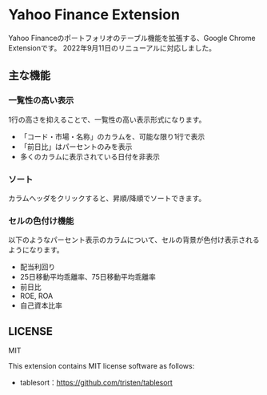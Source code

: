# Yahoo Finance Extension
Yahoo Financeのポートフォリオのテーブル機能を拡張する、Google Chrome Extensionです。
2022年9月11日のリニューアルに対応しました。

## 主な機能

### 一覧性の高い表示
1行の高さを抑えることで、一覧性の高い表示形式になります。

* 「コード・市場・名称」のカラムを、可能な限り1行で表示
* 「前日比」はパーセントのみを表示
* 多くのカラムに表示されている日付を非表示

### ソート
カラムヘッダをクリックすると、昇順/降順でソートできます。

### セルの色付け機能
以下のようなパーセント表示のカラムについて、セルの背景が色付け表示されるようになります。
* 配当利回り
* 25日移動平均乖離率、75日移動平均乖離率
* 前日比
* ROE, ROA
* 自己資本比率

## LICENSE
MIT

This extension contains MIT license software as follows:
- tablesort：https://github.com/tristen/tablesort
